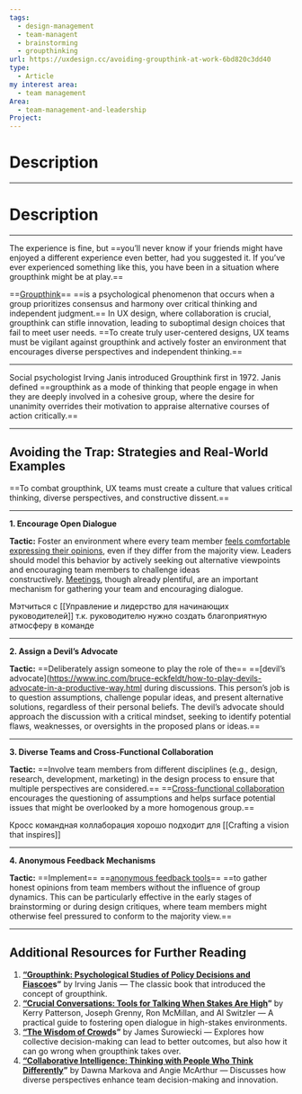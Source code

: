 ```yaml
---
tags:
  - design-management
  - team-managent
  - brainstorming
  - groupthinking
url: https://uxdesign.cc/avoiding-groupthink-at-work-6bd820c3dd40
type:
  - Article
my interest area:
  - team management
Area:
  - team-management-and-leadership
Project:
---
```

# Description
---

# Description
---

The experience is fine, but ==you’ll never know if your friends might have enjoyed a different experience even better, had you suggested it. If you’ve ever experienced something like this, you have been in a situation where groupthink might be at play.==

==[Groupthink](https://www.psychologytoday.com/us/basics/groupthink)== ==is a psychological phenomenon that occurs when a group prioritizes consensus and harmony over critical thinking and independent judgment.== In UX design, where collaboration is crucial, groupthink can stifle innovation, leading to suboptimal design choices that fail to meet user needs. ==To create truly user-centered designs, UX teams must be vigilant against groupthink and actively foster an environment that encourages diverse perspectives and independent thinking.==

---

Social psychologist Irving Janis introduced Groupthink first in 1972. Janis defined ==groupthink as a mode of thinking that people engage in when they are deeply involved in a cohesive group, where the desire for unanimity overrides their motivation to appraise alternative courses of action critically.==

---

## Avoiding the Trap: Strategies and Real-World Examples

==To combat groupthink, UX teams must create a culture that values critical thinking, diverse perspectives, and constructive dissent.==

---

**1. Encourage Open Dialogue**

**Tactic:** Foster an environment where every team member [feels comfortable expressing their opinions](https://hbr.org/2019/04/make-your-meetings-a-safe-space-for-honest-conversation), even if they differ from the majority view. Leaders should model this behavior by actively seeking out alternative viewpoints and encouraging team members to challenge ideas constructively. [Meetings](https://medium.com/capitalonedesign/designing-team-meetings-so-they-dont-suck-3b4059eda165), though already plentiful, are an important mechanism for gathering your team and encouraging dialogue.

Мэтчиться с [[Управление и лидерство для начинающих руководителей]] т.к. руководителю нужно создать благоприятную атмосферу в команде

---
**2. Assign a Devil’s Advocate**

**Tactic:** ==Deliberately assign someone to play the role of the== ==[devil’s advocate](https://www.inc.com/bruce-eckfeldt/how-to-play-devils-advocate-in-a-productive-way.html during discussions. This person’s job is to question assumptions, challenge popular ideas, and present alternative solutions, regardless of their personal beliefs. The devil’s advocate should approach the discussion with a critical mindset, seeking to identify potential flaws, weaknesses, or oversights in the proposed plans or ideas.==

---

**3. Diverse Teams and Cross-Functional Collaboration**

**Tactic:** ==Involve team members from different disciplines (e.g., design, research, development, marketing) in the design process to ensure that multiple perspectives are considered.== ==[Cross-functional collaboration](https://bootcamp.uxdesign.cc/building-a-successful-ux-process-with-cross-functional-teams-fb03278a1a51) encourages the questioning of assumptions and helps surface potential issues that might be overlooked by a more homogenous group.==

Кросс командная коллаборация хорошо подходит для [[Crafting a vision that inspires]]

---
**4. Anonymous Feedback Mechanisms**

**Tactic:** ==Implement== ==[anonymous feedback tools](https://medium.com/@Teamflect/a-short-guide-to-anonymous-employee-feedback-1a65caf4b5be)== ==to gather honest opinions from team members without the influence of group dynamics. This can be particularly effective in the early stages of brainstorming or during design critiques, where team members might otherwise feel pressured to conform to the majority view.==

---
## Additional Resources for Further Reading

1. [**“Groupthink: Psychological Studies of Policy Decisions and Fiascoe**](https://openlibrary.org/books/OL3513757M/Groupthink)**s”** by Irving Janis — The classic book that introduced the concept of groupthink.
2. [**“Crucial Conversations: Tools for Talking When Stakes Are High**](https://www.amazon.com/Crucial-Conversations-Tools-Talking-Stakes/dp/0071401946)**”** by Kerry Patterson, Joseph Grenny, Ron McMillan, and Al Switzler — A practical guide to fostering open dialogue in high-stakes environments.
3. [**“The Wisdom of Crowd**](https://www.amazon.com/Wisdom-Crowds-James-Surowiecki/dp/0385721706)**s”** by James Surowiecki — Explores how collective decision-making can lead to better outcomes, but also how it can go wrong when groupthink takes over.
4. [**“Collaborative Intelligence: Thinking with People Who Think Differently**](https://www.amazon.com/Collaborative-Intelligence-Thinking-People-Differently/dp/0812994906)**”** by Dawna Markova and Angie McArthur — Discusses how diverse perspectives enhance team decision-making and innovation.



